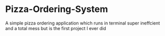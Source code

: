 # Pizza-Ordering-System
 A simple pizza ordering application which runs in terminal super ineffcient and a total mess but is the first project I ever did
